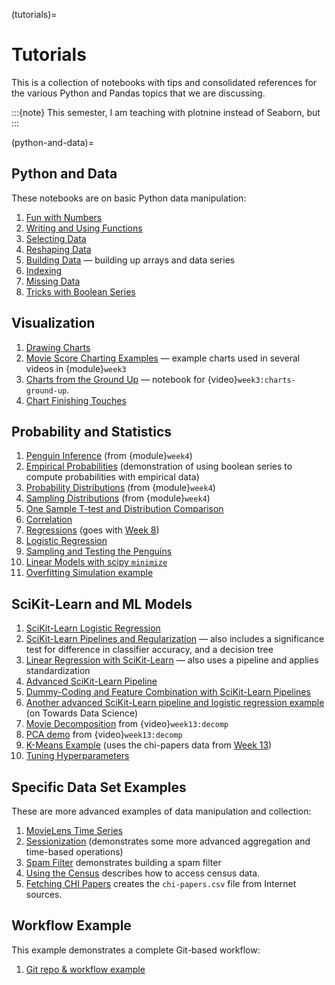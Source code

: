 (tutorials)=
# Tutorials

This is a collection of notebooks with tips and consolidated references for the various Python and Pandas topics that we are discussing.

:::{note}
This semester, I am teaching with plotnine instead of Seaborn, but 
:::

(python-and-data)=
## Python and Data

These notebooks are on basic Python data manipulation:

1. [Fun with Numbers](FunWithNumbers.ipynb)
2. [Writing and Using Functions](Functions.ipynb)
3. [Selecting Data](Selection.ipynb)
4. [Reshaping Data](Reshaping.ipynb)
5. [Building Data](BuildingData.ipynb) — building up arrays and data series
6. [Indexing](Indexing.ipynb)
7. [Missing Data](MissingData.ipynb)
8. [Tricks with Boolean Series](BooleanSeries.ipynb)

## Visualization

1. [Drawing Charts](Charting.ipynb)
2. [Movie Score Charting Examples](CriticScores.ipynb) — example charts used in several videos in {module}`week3`
3. [Charts from the Ground Up](ChartsFromTheGroundUp.ipynb) — notebook for {video}`week3:charts-ground-up`.
4. [Chart Finishing Touches](ChartFinishingTouches.ipynb)

## Probability and Statistics

1.  [Penguin Inference](PenguinSamples.ipynb) (from {module}`week4`)
2.  [Empirical Probabilities](EmpiricalProbabilities.ipynb) (demonstration of using boolean series to compute probabilities with empirical data)
3.  [Probability Distributions](Distributions.ipynb) (from {module}`week4`)
4.  [Sampling Distributions](SamplingDists.ipynb) (from {module}`week4`)
5.  [One Sample T-test and Distribution Comparison](OneSample.ipynb)
6.  [Correlation](Correlation.ipynb)
7.  [Regressions](Regressions.ipynb) (goes with [Week 8](../../week8/index.md))
8.  [Logistic Regression](LogitRegressionDemo.ipynb)
9.  [Sampling and Testing the Penguins](PenguinSamples.ipynb)
10. [Linear Models with scipy `minimize`](MinimizeRegression.ipynb)
11. [Overfitting Simulation example](OverfittingSimulation.ipynb)

## SciKit-Learn and ML Models

1.  [SciKit-Learn Logistic Regression](SciKitLogistic.ipynb)
2.  [SciKit-Learn Pipelines and Regularization](SciKitPipeline.ipynb) — also includes a significance test for difference in classifier accuracy, and a decision tree
3.  [Linear Regression with SciKit-Learn](SciKitRegression.ipynb) — also uses a pipeline and applies standardization
4.  [Advanced SciKit-Learn Pipeline](AdvancedPipeline.ipynb)
5.  [Dummy-Coding and Feature Combination with SciKit-Learn Pipelines](SciKitTransform.ipynb)
6.  [Another advanced SciKit-Learn pipeline and logistic regression example](https://towardsdatascience.com/logistic-regression-classifier-on-census-income-data-e1dbef0b5738) (on Towards Data Science)
7.  [Movie Decomposition](MovieDecomp.ipynb) from {video}`week13:decomp`
8.  [PCA demo](PCADemo.ipynb) from {video}`week13:decomp`
9.  [K-Means Example](ClusteringExample.ipynb) (uses the chi-papers data from [Week 13](../../week13/index.md#practice))
10. [Tuning Hyperparameters](TuningExample.ipynb)

## Specific Data Set Examples

These are more advanced examples of data manipulation and collection:

1.  [MovieLens Time Series](MLTimeSeries.ipynb)
2.  [Sessionization](Sessions.ipynb) (demonstrates some more advanced aggregation and time-based operations)
3.  [Spam Filter](SpamFilter.ipynb) demonstrates building a spam filter
4.  [Using the Census](UsingTheCensus.ipynb) describes how to access census data.
5.  [Fetching CHI Papers](FetchCHIPapers.ipynb) creates the `chi-papers.csv` file from Internet sources.

## Workflow Example

This example demonstrates a complete Git-based workflow:

1. [Git repo & workflow example](https://github.com/BoiseState/cs533-hcibib-demo)
